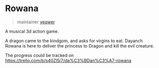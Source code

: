 # Rowana 
> maintainer [yeqwer](https://github.com/yeqwer)

A musical 3d action game. 

A dragon came to the kindgom, and asks for virgins to eat. Dayanch Rowana is here to deliver the princess to Dragon and kill the evil creature.

The progress could be tracked on https://trello.com/b/s40Zl5i7/da%C3%BDan%C3%A7-rowana
